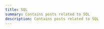 ```yaml
---
title: SQL
summary: Contains posts related to SQL
description: Contains posts related to SQL
---
```

